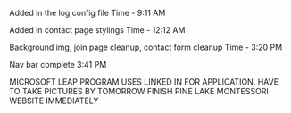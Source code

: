 Added in the log config file
Time - 9:11 AM

Added in contact page stylings
Time - 12:12 AM

Background img, join page cleanup, contact form cleanup
Time - 3:20 PM

Nav bar complete
3:41 PM

MICROSOFT LEAP PROGRAM USES LINKED IN FOR APPLICATION.
HAVE TO TAKE PICTURES BY TOMORROW
FINISH PINE LAKE MONTESSORI WEBSITE IMMEDIATELY
